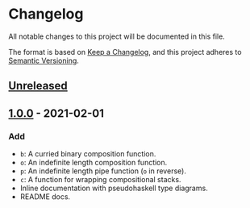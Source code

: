 # Changelog

All notable changes to this project will be documented in this file.

The format is based on [Keep a Changelog](https://keepachangelog.com/en/1.0.0/),
and this project adheres to
[Semantic Versioning](https://semver.org/spec/v2.0.0.html).

## [Unreleased]

## [1.0.0] - 2021-02-01

### Add

- `b`: A curried binary composition function.
- `o`: An indefinite length composition function.
- `p`: An indefinite length pipe function (`o` in reverse).
- `c`: A function for wrapping compositional stacks.
- Inline documentation with pseudohaskell type diagrams.
- README docs.

[unreleased]: https://github.com/jajaperson/copb/compare/v1.0.0...HEAD
[1.0.0]: https://github.com/{user/{repo}/releases/tag/v1.0.0
